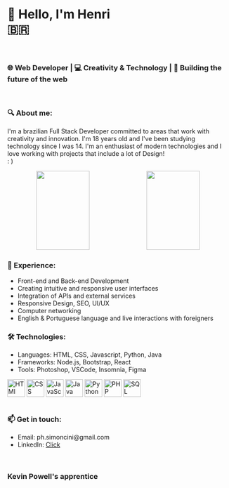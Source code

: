 <h1>👋 Hello, I'm Henri <br /> 🇧🇷</h1>

<br />
<h3>🌐 Web Developer | 💻 Creativity & Technology | 🚀 Building the future of the web</h3> <br />
<h3>🔍 About me:</h3>
<p>I'm a brazilian Full Stack Developer committed to areas that work with creativity and innovation. I'm 18 years old and I've been studying technology since I was 14. I'm an enthusiast of modern technologies and I love working with projects that include a lot of Design! <br /> : ) </p>
<div align="center">
  <img height="180em" width="49%" src="https://github-readme-stats.vercel.app/api?username=henrieb&show_icons=true&hide=stars,issues&theme=midnight-purple">
  <img height="180em" width="49%" src="https://github-readme-stats.vercel.app/api/top-langs/?username=henrieb&layout=compact&theme=midnight-purple"/>
</div>
<h3>💼 Experience:</h3>
<ul>
  <li>Front-end and Back-end Development</li>
  <li>Creating intuitive and responsive user interfaces</li>
  <li>Integration of APIs and external services</li>
  <li>Responsive Design, SEO, UI/UX</li>
  <li>Computer networking</li>
  <li>English & Portuguese language and live interactions with foreigners</li>
</ul>
<h3>🛠️ Technologies:</h3>
<ul>
  <li>Languages: HTML, CSS, Javascript, Python, Java</li>
  <li>Frameworks: Node.js, Bootstrap, React</li>
  <li>Tools: Photoshop, VSCode, Insomnia, Figma</li>
</ul>
<div>
<img align="center" alt="HTMl" height="40" width="40" src="https://cdn.jsdelivr.net/gh/devicons/devicon/icons/html5/html5-original.svg"/>
  <img align="center" alt="CSS"  height="40" width="40" src="https://cdn.jsdelivr.net/gh/devicons/devicon/icons/css3/css3-original.svg"/>    
  <img align="center" alt="JavaScript"   height="40" width="40" src="https://cdn.jsdelivr.net/gh/devicons/devicon/icons/javascript/javascript-original.svg"/>
  <img align="center" alt="Java" height="40" width="40" src="https://cdn.jsdelivr.net/gh/devicons/devicon/icons/java/java-original.svg"/>
  <img align="center" alt="Python"   height="40" width="40" src="https://cdn.jsdelivr.net/gh/devicons/devicon/icons/python/python-original.svg"/>
  <img align="center" alt="PHP"  height="40" width="40" src="https://cdn.jsdelivr.net/gh/devicons/devicon/icons/php/php-original.svg"/>
  <img align="center" alt="SQL"  height="40" width="40" src="https://cdn.jsdelivr.net/gh/devicons/devicon/icons/mysql/mysql-original.svg" />
  </div>
<div>
<br />
<h3>📫 Get in touch:</h3>
<ul>
<li>Email: ph.simoncini@gmail.com</li>
<li>LinkedIn: <a href="https://www.linkedin.com/in/henri-eb-a71453276/](https://www.linkedin.com/in/p-henrique-simoncini-a71453276/">Click</a></li>
</ul>
<br />
<h3>Kevin Powell's apprentice</h3>
